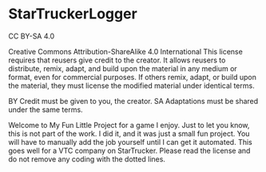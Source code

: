 # StarTruckerLogger
CC BY-SA 4.0
  
Creative Commons Attribution-ShareAlike 4.0 International
This license requires that reusers give credit to the creator. It allows reusers to distribute, remix, adapt, and build upon the material in any medium or format, even for commercial purposes. If others remix, adapt, or build upon the material, they must license the modified material under identical terms.

BY Credit must be given to you, the creator.
SA Adaptations must be shared under the same terms.

Welcome to My Fun Little Project for a game I enjoy. Just to let you know, this is not part of the work. I did it, and it was just a small fun project. You will have to manually add the job yourself until I can get it automated. This goes well for a VTC company on StarTrucker. 
Please read the license and do not remove any coding with the dotted lines. 
